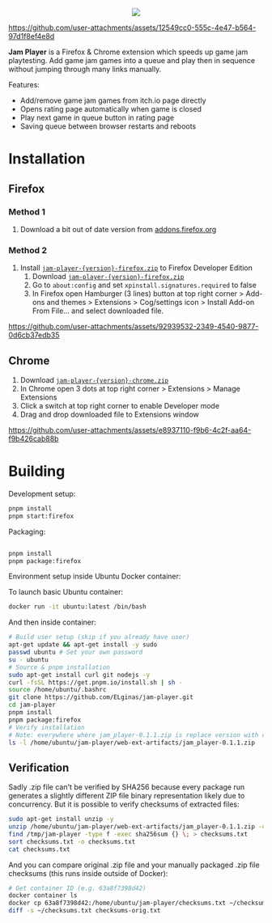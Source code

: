 <p align="center">
  <img src="https://github.com/user-attachments/assets/8ee1abdc-0714-4dcf-af4b-ddef7e15022d" />
</p>


https://github.com/user-attachments/assets/12549cc0-555c-4e47-b564-97d1f8ef4e8d

**Jam Player** is a Firefox & Chrome extension which speeds up game jam playtesting. Add game jam games into a queue and play then in sequence without jumping through many links manually.

Features:

- Add/remove game jam games from itch.io page directly
- Opens rating page automatically when game is closed
- Play next game in queue button in rating page
- Saving queue between browser restarts and reboots

# Installation

## Firefox

### Method 1

1. Download a bit out of date version from [addons.firefox.org](https://addons.mozilla.org/en-US/firefox/addon/jam-player/)

### Method 2

1. Install [`jam-player-{version}-firefox.zip`](https://github.com/ELginas/jam-player/releases) to Firefox Developer Edition
   1. Download [`jam-player-{version}-firefox.zip`](https://github.com/ELginas/jam-player/releases)
   2. Go to `about:config` and set `xpinstall.signatures.required` to false
   3. In Firefox open Hamburger (3 lines) button at top right corner > Add-ons and themes > Extensions > Cog/settings icon > Install Add-on From File... and select downloaded file.

https://github.com/user-attachments/assets/92939532-2349-4540-9877-0d6cb37edb35

## Chrome

1. Download [`jam-player-{version}-chrome.zip`](https://github.com/ELginas/jam-player/releases)
2. In Chrome open 3 dots at top right corner > Extensions > Manage Extensions
3. Click a switch at top right corner to enable Developer mode
4. Drag and drop downloaded file to Extensions window

https://github.com/user-attachments/assets/e8937110-f9b6-4c2f-aa64-f9b426cab88b

# Building

Development setup:

```sh
pnpm install
pnpm start:firefox
```

Packaging:

```sh

pnpm install
pnpm package:firefox
```

Environment setup inside Ubuntu Docker container:

To launch basic Ubuntu container:

```sh
docker run -it ubuntu:latest /bin/bash
```

And then inside container:

```sh
# Build user setup (skip if you already have user)
apt-get update && apt-get install -y sudo
passwd ubuntu # Set your own password
su - ubuntu
# Source & pnpm installation
sudo apt-get install curl git nodejs -y
curl -fsSL https://get.pnpm.io/install.sh | sh -
source /home/ubuntu/.bashrc
git clone https://github.com/ELginas/jam-player.git
cd jam-player
pnpm install
pnpm package:firefox
# Verify installation
# Note: everywhere where jam_player-0.1.1.zip is replace version with current version
ls -l /home/ubuntu/jam-player/web-ext-artifacts/jam_player-0.1.1.zip
```

## Verification

Sadly .zip file can't be verified by SHA256 because every package run generates a slightly different ZIP file binary representation likely due to concurrency. But it is possible to verify checksums of extracted files:

```sh
sudo apt-get install unzip -y
unzip /home/ubuntu/jam-player/web-ext-artifacts/jam_player-0.1.1.zip -d /tmp/jam-player
find /tmp/jam-player -type f -exec sha256sum {} \; > checksums.txt
sort checksums.txt -o checksums.txt
cat checksums.txt
```

And you can compare original .zip file and your manually packaged .zip file checksums (this runs inside outside of Docker):

```sh
# Get container ID (e.g. 63a8f7398d42)
docker container ls
docker cp 63a8f7398d42:/home/ubuntu/jam-player/checksums.txt ~/checksums.txt
diff -s ~/checksums.txt checksums-orig.txt
```
